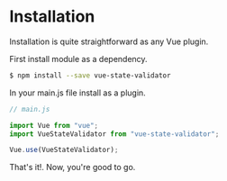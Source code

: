 # Installation

Installation is quite straightforward as any Vue plugin.

First install module as a dependency.

```bash
$ npm install --save vue-state-validator
```

In your main.js file install as a plugin.
```js
// main.js

import Vue from "vue";
import VueStateValidator from "vue-state-validator";

Vue.use(VueStateValidator);

```

That's it!. Now, you're good to go.
